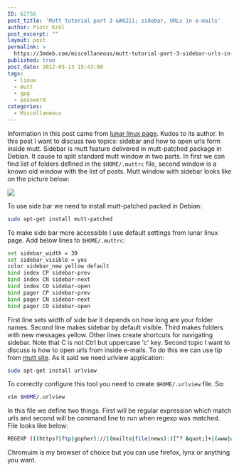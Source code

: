```yaml
---
ID: 62756
post_title: 'Mutt tutorial part 3 &#8211; sidebar, URLs in e-mails'
author: Piotr Król
post_excerpt: ""
layout: post
permalink: >
  https://3mdeb.com/miscellaneous/mutt-tutorial-part-3-sidebar-urls-in-e-mails/
published: true
post_date: 2012-05-13 15:43:00
tags:
  - linux
  - mutt
  - gpg
  - password
categories:
  - Miscellaneous
---
```

Information in this post came from [lunar linux page](http://www.lunar-linux.org/mutt-sidebar/). Kudos to its author. In this 
post I want to discuss two topics: sidebar and how to open urls form inside 
mutt. Sidebar is mutt feature delivered in mutt-patched package in Debian. It 
cause to split standard mutt window in two parts. In first we can find list of 
folders defined in the `$HOME/.muttrc` file, second window is a known old window 
with the list of posts. Mutt window with sidebar looks like on the picture 
below:

  ![](http://lunar-linux.org/~tchan/mutt/mutt-screenshot.png)

To use side bar we need to install mutt-patched packed in Debian:
```bash
sudo apt-get install mutt-patched
```

To make side bar more accessible I use default settings from lunar linux page. 
Add below lines to `$HOME/.muttrc`:
```bash
set sidebar_width = 30
set sidebar_visible = yes
color sidebar_new yellow default
bind index CP sidebar-prev
bind index CN sidebar-next
bind index CO sidebar-open
bind pager CP sidebar-prev
bind pager CN sidebar-next
bind pager CO sidebar-open
```

First line sets width of side bar it depends on how long are your folder names. 
Second line makes sidebar by default visible. Third makes folders with new 
messages yellow. Other lines create shortcuts for navigating sidebar. Note that 
C is not Ctrl but uppercase 'c' key. Second topic I want to discuss is how to 
open urls from inside e-mails. To do this we can use tip from [mutt site](http://www.mutt.org/doc/manual/manual-4.html#ss4.13). As it said we need 
urlview application:
```bash
sudo apt-get install urlview
```
To correctly configure this tool you need to create `$HOME/.urlview` file. So:
```bash
vim $HOME/.urlview
```
In this file we define two things. First will be regular expression which match
urls and second will be command line to run when regexp was matched. File looks like below:
```bash
REGEXP (((https?|ftp|gopher)://|(mailto|file|news):)[^? &quot;]+|(www|web|w3).[-a-z0-9.]+)[^? .,;&quot;:] COMMAND chromium %s
```
Chromuim is my browser of choice but you can use firefox, lynx or anything you want.